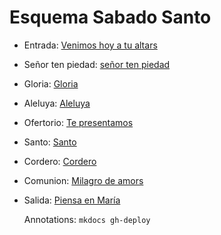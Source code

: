 # Esquema Sabado Santo

- Entrada: [Venimos hoy a tu altars](entrada/venimos_hoy_a_tu_altar.md)
- Señor ten piedad: [señor ten piedad](senior_ten_piedad/senior_5.md)
- Gloria: [Gloria](gloria/gloria_1.md)
- Aleluya: [Aleluya](aleluya/aleluya_1.md)
- Ofertorio: [Te presentamos](ofertorio/te_presentamos_el_vino_y_el_pan.md)
- Santo: [Santo ](santo/santo_3.md)
- Cordero: [Cordero](cordero/cordero_4)
- Comunion: [Milagro de amors](comunion/milagro_de_amor.md)
- Salida: [Piensa en María](salida/piensa_en_maria.md)

  Annotations:
  `mkdocs gh-deploy`